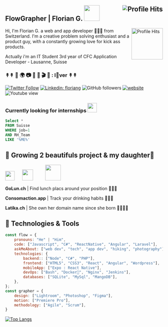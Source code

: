 <h2>FlowGrapher | Florian G. <img src="https://media.giphy.com/media/mGcNjsfWAjY5AEZNw6/giphy.gif" width="50"> <img align="right" alt="Profile Hits" src="https://komarev.com/ghpvc/?username=flowgrapher&style=flat-square"></h2>

<p><img align="right" alt="Profile Hits" src="https://latika.ch/img/flowgrapher_github.jpg" height="100">Hi, I'm Florian G. a web and app developer 👨🏻‍💻 from Switzerland. I'm a creative problem solving enthusiast and a product guy, with a constantly growing love for kick ass products.

Actually i'm an IT Student 3rd year of CFC Application Developer - Lausanne, Suisse</p>

### ↟↟ 🚴 🌍 📷 🌿 🗻 🎬 🍜 : l🖤ver ↟↟

[![Twitter Follow](https://img.shields.io/twitter/follow/fl0?label=Follow)](https://twitter.com/intent/follow?screen_name=fl0) [![Linkedin: floriang](https://img.shields.io/badge/-floriang-blue?style=flat-square&logo=Linkedin&logoColor=white&link=https://www.linkedin.com/in/floriangay/)](https://www.linkedin.com/in/floriangay/) ![GitHub followers](https://img.shields.io/github/followers/flowgrapher?label=Follow&style=social) [![website](https://img.shields.io/badge/Website-46a2f1.svg?&style=flat-square&logo=Google-Chrome&logoColor=white&link=http://fl0.me/)](http://fl0.me/) ![Youtube view](https://img.shields.io/youtube/channel/views/UC53y6F_F-57ufPi1OKqwDyw?style=social)

### Currently looking for internships <img src="https://lh3.googleusercontent.com/-DzhAEtQ9CXY/VhE3-8OqhCI/AAAAAAAAkck/5V7ENgUCzlY/s1600/switzerland-flag-pole-animated.gif" width="30">

```sql
Select *
FROM Suisse
WHERE job=1
AND RH_Team
LIKE '%ME%'
```

## 🌱 Growing 2 beautifuls project & my daughter👧

<img src="https://golun.ch/images/golunch-logo-mini.png" height="30"> &nbsp;&nbsp;&nbsp;&nbsp; <img src="https://consomaction.app/img/consomaction-mini-logo_color.png" height="35"> &nbsp;&nbsp;&nbsp;&nbsp;&nbsp;&nbsp;&nbsp;&nbsp; <img src="https://latika.ch/img/cigogne.png" height="50">

<p><strong>GoLun.ch</strong> | Find lunch placs around your position 📍🍜🍴</p>
<p><strong>Consomaction.app</strong> | Track your drinking habits 🍺🍹🍷</p>
<p><strong>Latika.ch</strong> | She own her domain name since she born 👼🍼👩‍💻</p>

## 🔧 Technologies & Tools

```javascript
const flow = {
    pronouns: "He" | "Him",
    code: ["Javascript", "C#", "ReactNative", "Angular", "Laravel"],
    askMeAbout: ["web dev", "tech", "app dev", "hiking", "photography"],
    technologies: {
        backend:: ["Node", "C#", "PHP"],
        frontend: ["HTML5", "CSS3", "React", "Angular", "Wordpress"],
        mobileApp: ["Expo : React Native"],
        devOps: ["Bash", "Docker🐳", "Nginx", "Jenkins"],
        databases: ["SQLite", "MySql", "MangoDB"],
    },
};
const grapher = {
    design: ["Lightroom", "Photoshop", "Figma"],
    motion: ["Premiere Pro"],
    methodology: ["Agile", "Scrum"],
}
```

[![Top Langs](https://github-readme-stats.vercel.app/api/top-langs/?username=flowgrapher&layout=compact)](https://github.com/anuraghazra/github-readme-stats)
